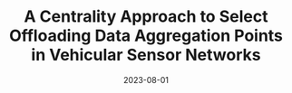 ---
title: "A Centrality Approach to Select Offloading Data Aggregation Points in Vehicular Sensor Networks"
collection: publications
permalink: /publication/2023-08-01-centrality-approach
excerpt: 
date: 2023-08-01
venue: 'IEEE Transactions on Intelligent Transportation Systems'
paperurl: 'https://ieeexplore.ieee.org/abstract/document/10201371'
citation: 'D. L. L. Moura, G. S. Ramos, A. L. L. Aquino and A. A. F. Loureiro, "A Centrality Approach to Select Offloading Data Aggregation Points in Vehicular Sensor Networks," in IEEE Transactions on Intelligent Transportation Systems, doi: 10.1109/TITS.2023.3297886.'
---